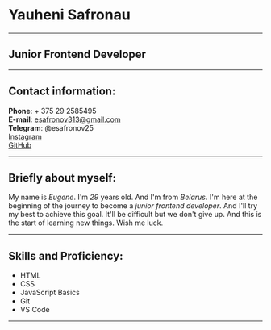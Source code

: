 # Yauheni Safronau

---

## Junior Frontend Developer

---

## Contact information:

**Phone**: + 375 29 2585495  
**E-mail**: esafronov313@gmail.com  
**Telegram**: @esafronov25  
[Instagram](https://www.instagram.com/ysafronau/)  
[GitHub](https://github.com/ysafronau30)

---

## Briefly about myself:

My name is _Eugene_. I'm _29_ years old. And I'm from _Belarus_. I'm here at the beginning of the journey to become a _junior frontend developer_. And I'll try my best to achieve this goal. It'll be difficult but we don't give up. And this is the start of learning new things. Wish me luck.

---

## Skills and Proficiency:

- HTML
- CSS
- JavaScript Basics
- Git
- VS Code

---

